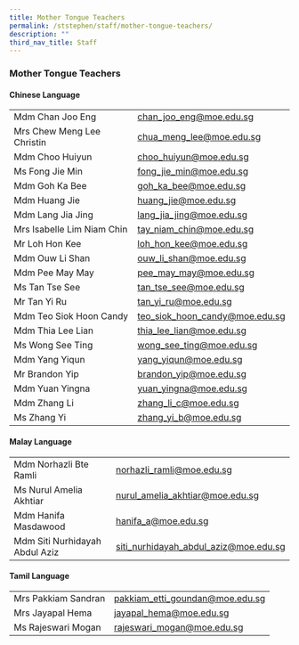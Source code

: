 ```yaml
---
title: Mother Tongue Teachers
permalink: /ststephen/staff/mother-tongue-teachers/
description: ""
third_nav_title: Staff
---
```

### Mother Tongue Teachers

#### Chinese Language

|  	|  	|
|---	|---	|
| Mdm Chan Joo Eng 	| chan_joo_eng@moe.edu.sg 	|
| Mrs Chew Meng Lee Christin  	| chua_meng_lee@moe.edu.sg  	|
| Mdm Choo Huiyun  	| choo_huiyun@moe.edu.sg  	|
| Ms Fong Jie Min	 	| fong_jie_min@moe.edu.sg 	|
| Mdm Goh Ka Bee 	| goh_ka_bee@moe.edu.sg  	|
| Mdm Huang Jie 	| huang_jie@moe.edu.sg 	|
| Mdm Lang Jia Jing  	| lang_jia_jing@moe.edu.sg  	|
| Mrs Isabelle Lim Niam Chin  	| tay_niam_chin@moe.edu.sg  	|
| Mr Loh Hon Kee	  	| loh_hon_kee@moe.edu.sg   	|
| Mdm Ouw Li Shan  	| ouw_li_shan@moe.edu.sg  	|
| Mdm Pee May May  	| pee_may_may@moe.edu.sg 	|
| Ms Tan Tse See  	| tan_tse_see@moe.edu.sg  	|
| Mr Tan Yi Ru  	| tan_yi_ru@moe.edu.sg  	|
| Mdm Teo Siok Hoon Candy  	| teo_siok_hoon_candy@moe.edu.sg  	|
| Mdm Thia Lee Lian  	| thia_lee_lian@moe.edu.sg  	|
| Ms Wong See Ting  	| wong_see_ting@moe.edu.sg  	|
| Mdm Yang Yiqun	  	| yang_yiqun@moe.edu.sg  	|
| Mr Brandon Yip  	| brandon_yip@moe.edu.sg    	|
| Mdm Yuan Yingna 	| yuan_yingna@moe.edu.sg 	|
| Mdm Zhang Li 	| zhang_li_c@moe.edu.sg  	|
| Ms Zhang Yi  	| zhang_yi_b@moe.edu.sg 	|

#### Malay Language

|  	|  	|
|---	|---	|
| Mdm Norhazli Bte Ramli 	| norhazli_ramli@moe.edu.sg 	|
| Ms Nurul Amelia Akhtiar 	| nurul_amelia_akhtiar@moe.edu.sg 	|
| Mdm Hanifa Masdawood 	| hanifa_a@moe.edu.sg 	|
| Mdm Siti Nurhidayah Abdul Aziz  	| siti_nurhidayah_abdul_aziz@moe.edu.sg  	|

#### Tamil Language

|  	|  	|
|---	|---	|
| Mrs Pakkiam Sandran 	| pakkiam_etti_goundan@moe.edu.sg 	|
| Mrs Jayapal Hema 	| jayapal_hema@moe.edu.sg 	|
| Ms Rajeswari Mogan 	| rajeswari_mogan@moe.edu.sg  	|
